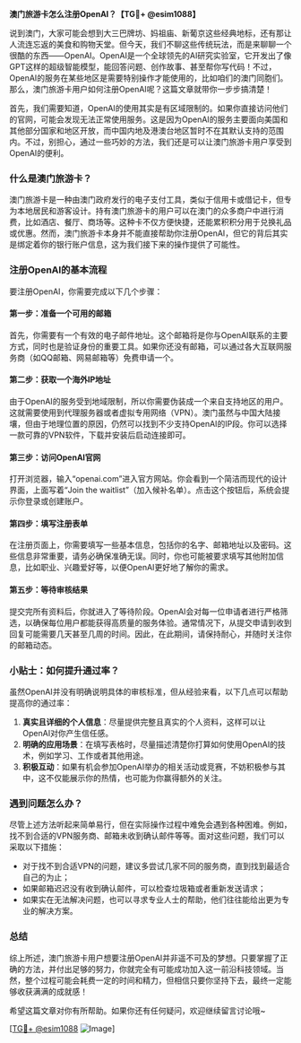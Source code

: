 **澳门旅游卡怎么注册OpenAI？【TG💪+ @esim1088】**

说到澳门，大家可能会想到大三巴牌坊、妈祖庙、新葡京这些经典地标，还有那让人流连忘返的美食和购物天堂。但今天，我们不聊这些传统玩法，而是来聊聊一个很酷的东西——OpenAI。OpenAI是一个全球领先的AI研究实验室，它开发出了像GPT这样的超级智能模型，能回答问题、创作故事、甚至帮你写代码！不过，OpenAI的服务在某些地区是需要特别操作才能使用的，比如咱们的澳门同胞们。那么，澳门旅游卡用户如何注册OpenAI呢？这篇文章就带你一步步搞清楚！

首先，我们需要知道，OpenAI的使用其实是有区域限制的。如果你直接访问他们的官网，可能会发现无法正常使用服务。这是因为OpenAI的服务主要面向美国和其他部分国家和地区开放，而中国内地及港澳台地区暂时不在其默认支持的范围内。不过，别担心，通过一些巧妙的方法，我们还是可以让澳门旅游卡用户享受到OpenAI的便利。

### 什么是澳门旅游卡？

澳门旅游卡是一种由澳门政府发行的电子支付工具，类似于信用卡或借记卡，但专为本地居民和游客设计。持有澳门旅游卡的用户可以在澳门的众多商户中进行消费，比如酒店、餐厅、商场等。这种卡不仅方便快捷，还能累积积分用于兑换礼品或优惠。然而，澳门旅游卡本身并不能直接帮助你注册OpenAI，但它的背后其实是绑定着你的银行账户信息，这为我们接下来的操作提供了可能性。

### 注册OpenAI的基本流程

要注册OpenAI，你需要完成以下几个步骤：

#### 第一步：准备一个可用的邮箱
首先，你需要有一个有效的电子邮件地址。这个邮箱将是你与OpenAI联系的主要方式，同时也是验证身份的重要工具。如果你还没有邮箱，可以通过各大互联网服务商（如QQ邮箱、网易邮箱等）免费申请一个。

#### 第二步：获取一个海外IP地址
由于OpenAI的服务受到地域限制，所以你需要伪装成一个来自支持地区的用户。这就需要使用到代理服务器或者虚拟专用网络（VPN）。澳门虽然与中国大陆接壤，但由于地理位置的原因，仍然可以找到不少支持OpenAI的IP段。你可以选择一款可靠的VPN软件，下载并安装后启动连接即可。

#### 第三步：访问OpenAI官网
打开浏览器，输入“openai.com”进入官方网站。你会看到一个简洁而现代的设计界面，上面写着“Join the waitlist”（加入候补名单）。点击这个按钮后，系统会提示你登录或创建账户。

#### 第四步：填写注册表单
在注册页面上，你需要填写一些基本信息，包括你的名字、邮箱地址以及密码。这些信息非常重要，请务必确保准确无误。同时，你也可能被要求填写其他附加信息，比如职业、兴趣爱好等，以便OpenAI更好地了解你的需求。

#### 第五步：等待审核结果
提交完所有资料后，你就进入了等待阶段。OpenAI会对每一位申请者进行严格筛选，以确保每位用户都能获得高质量的服务体验。通常情况下，从提交申请到收到回复可能需要几天甚至几周的时间。因此，在此期间，请保持耐心，并随时关注你的邮箱动态。

### 小贴士：如何提升通过率？

虽然OpenAI并没有明确说明具体的审核标准，但从经验来看，以下几点可以帮助提高你的通过率：

1. **真实且详细的个人信息**：尽量提供完整且真实的个人资料，这样可以让OpenAI对你产生信任感。
2. **明确的应用场景**：在填写表格时，尽量描述清楚你打算如何使用OpenAI的技术，例如学习、工作或者其他用途。
3. **积极互动**：如果有机会参加OpenAI举办的相关活动或竞赛，不妨积极参与其中，这不仅能展示你的热情，也可能为你赢得额外的关注。

### 遇到问题怎么办？

尽管上述方法听起来简单易行，但在实际操作过程中难免会遇到各种困难。例如，找不到合适的VPN服务商、邮箱未收到确认邮件等等。面对这些问题，我们可以采取以下措施：

- 对于找不到合适VPN的问题，建议多尝试几家不同的服务商，直到找到最适合自己的为止；
- 如果邮箱迟迟没有收到确认邮件，可以检查垃圾箱或者重新发送请求；
- 如果实在无法解决问题，也可以寻求专业人士的帮助，他们往往能给出更为专业的解决方案。

### 总结

综上所述，澳门旅游卡用户想要注册OpenAI并非遥不可及的梦想。只要掌握了正确的方法，并付出足够的努力，你就完全有可能成功加入这一前沿科技领域。当然，整个过程可能会耗费一定的时间和精力，但相信只要你坚持下去，最终一定能够收获满满的成就感！

希望这篇文章对你有所帮助。如果你还有任何疑问，欢迎继续留言讨论哦~ 

[[TG💪+ @esim1088](https://t.me/s/esim1088) ![Image](https://i.postimg.cc/4NQfJmqS/Snipaste-2025-05-13-00-14-12.png)]